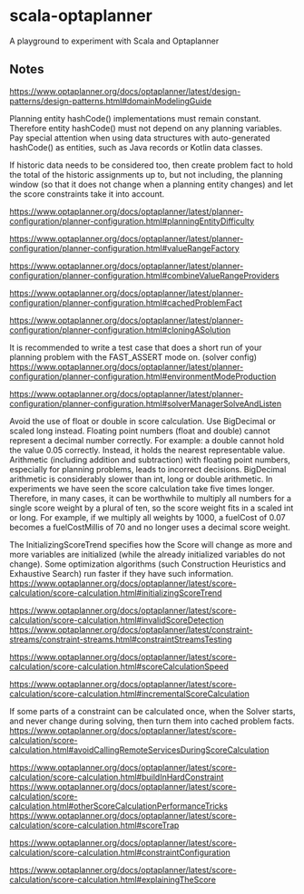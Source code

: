 # scala-optaplanner
A playground to experiment with Scala and Optaplanner

## Notes

https://www.optaplanner.org/docs/optaplanner/latest/design-patterns/design-patterns.html#domainModelingGuide

Planning entity hashCode() implementations must remain constant. Therefore entity hashCode() must not depend on any 
planning variables. Pay special attention when using data structures with auto-generated hashCode() as entities, such 
as Java records or Kotlin data classes.

If historic data needs to be considered too, then create problem fact to hold the total of the historic assignments 
up to, but not including, the planning window (so that it does not change when a planning entity changes) and let the 
score constraints take it into account.

https://www.optaplanner.org/docs/optaplanner/latest/planner-configuration/planner-configuration.html#planningEntityDifficulty

https://www.optaplanner.org/docs/optaplanner/latest/planner-configuration/planner-configuration.html#valueRangeFactory

https://www.optaplanner.org/docs/optaplanner/latest/planner-configuration/planner-configuration.html#combineValueRangeProviders

https://www.optaplanner.org/docs/optaplanner/latest/planner-configuration/planner-configuration.html#cachedProblemFact

https://www.optaplanner.org/docs/optaplanner/latest/planner-configuration/planner-configuration.html#cloningASolution

It is recommended to write a test case that does a short run of your planning problem with the FAST_ASSERT mode on. (solver config)
https://www.optaplanner.org/docs/optaplanner/latest/planner-configuration/planner-configuration.html#environmentModeProduction

https://www.optaplanner.org/docs/optaplanner/latest/planner-configuration/planner-configuration.html#solverManagerSolveAndListen

Avoid the use of float or double in score calculation. Use BigDecimal or scaled long instead.
Floating point numbers (float and double) cannot represent a decimal number correctly. For example: a double cannot hold the value 0.05 correctly. 
Instead, it holds the nearest representable value. Arithmetic (including addition and subtraction) with floating point numbers, especially for planning problems, 
leads to incorrect decisions.
BigDecimal arithmetic is considerably slower than int, long or double arithmetic. In experiments we have seen the score calculation take five times longer.
Therefore, in many cases, it can be worthwhile to multiply all numbers for a single score weight by a plural of ten, so the score weight fits in a scaled int or long. 
For example, if we multiply all weights by 1000, a fuelCost of 0.07 becomes a fuelCostMillis of 70 and no longer uses a decimal score weight.

The InitializingScoreTrend specifies how the Score will change as more and more variables are initialized (while the already initialized variables do not change). 
Some optimization algorithms (such Construction Heuristics and Exhaustive Search) run faster if they have such information.
https://www.optaplanner.org/docs/optaplanner/latest/score-calculation/score-calculation.html#initializingScoreTrend

https://www.optaplanner.org/docs/optaplanner/latest/score-calculation/score-calculation.html#invalidScoreDetection
https://www.optaplanner.org/docs/optaplanner/latest/constraint-streams/constraint-streams.html#constraintStreamsTesting

https://www.optaplanner.org/docs/optaplanner/latest/score-calculation/score-calculation.html#scoreCalculationSpeed

https://www.optaplanner.org/docs/optaplanner/latest/score-calculation/score-calculation.html#incrementalScoreCalculation

If some parts of a constraint can be calculated once, when the Solver starts, and never change during solving, then turn them into cached problem facts.
https://www.optaplanner.org/docs/optaplanner/latest/score-calculation/score-calculation.html#avoidCallingRemoteServicesDuringScoreCalculation

https://www.optaplanner.org/docs/optaplanner/latest/score-calculation/score-calculation.html#buildInHardConstraint
https://www.optaplanner.org/docs/optaplanner/latest/score-calculation/score-calculation.html#otherScoreCalculationPerformanceTricks
https://www.optaplanner.org/docs/optaplanner/latest/score-calculation/score-calculation.html#scoreTrap

https://www.optaplanner.org/docs/optaplanner/latest/score-calculation/score-calculation.html#constraintConfiguration

https://www.optaplanner.org/docs/optaplanner/latest/score-calculation/score-calculation.html#explainingTheScore










